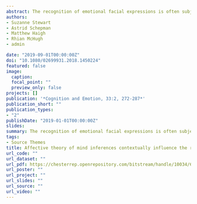 ```yaml
---
abstract: The recognition of emotional facial expressions is often subject to contextual influence, particularly when the face and the context convey similar emotions. We investigated whether spontaneous, incidental affective theory of mind inferences made while reading vignettes describing social situations would produce context effects on the identification of same-valenced emotions (Experiment 1) as well as differently-valenced emotions (Experiment 2) conveyed by subsequently presented faces. Crucially, we found an effect of context on reaction times in both experiments while, in line with previous work, we found evidence for a context effect on accuracy only in Experiment 1. This demonstrates that affective theory of mind inferences made at the pragmatic level of a text can automatically, contextually influence the perceptual processing of emotional facial expressions in a separate task even when those emotions are of a distinctive valence. Thus, our novel findings suggest that language acts as a contextual influence to the recognition of emotional facial expressions for both same and different valences.
authors:
- Suzanne Stewart
- Astrid Schepman
- Matthew Haigh
- Rhian McHugh
- admin

date: "2019-09-01T00:00:00Z"
doi: "10.1080/02699931.2018.1450224"
featured: false
image:
  caption: 
  focal_point: ""
  preview_only: false
projects: []
publication: '*Cognition and Emotion, 33:2, 272-287*'
publication_short: ""
publication_types:
- "2"
publishDate: "2019-01-01T00:00:00Z"
slides: 
summary: The recognition of emotional facial expressions is often subject to contextual influence, particularly when the face and the context convey similar emotions.
tags:
- Source Themes
title: Affective theory of mind inferences contextually influence the recognition of emotional facial expressions.
url_code: ""
url_dataset: ""
url_pdf: https://chesterrep.openrepository.com/bitstream/handle/10034/620898/Stewart%20et%20al%20Affective%20theory%20of%20mind%20Cognition%20%26%20Emotion%20accepted%20complete.pdf?sequence=3&isAllowed=y
url_poster: ""
url_project: ""
url_slides: ""
url_source: ""
url_video: ""
---  
```

